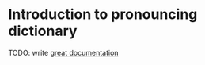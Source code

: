 # Introduction to pronouncing dictionary

TODO: write [great documentation](http://jacobian.org/writing/what-to-write/)
